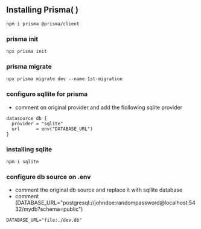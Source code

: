 ## Installing Prisma( )
```
npm i prisma @prisma/client
```

### prisma init
```
npx prisma init
```

### prisma migrate
```
npx prisma migrate dev --name 1st-migration
```

### configure sqllite for prisma
- comment on original provider and add the flollowing sqlite provider
```
datasource db {
  provider = "sqlite"
  url      = env("DATABASE_URL")
}
```
### installing sqlite
```
npm i sqlite
```
### configure db source on .env
- comment the original db source and replace it with sqllite database
- comment (DATABASE_URL="postgresql://johndoe:randompassword@localhost:5432/mydb?schema=public")
```
DATABASE_URL="file:./dev.db"
```
